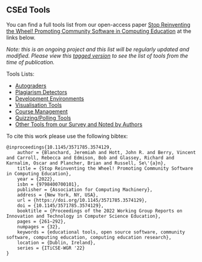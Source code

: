 ## CSEd Tools

You can find a full tools list from our open-access paper [Stop Reinventing the Wheel! Promoting Community Software in Computing Education](https://dl.acm.org/doi/10.1145/3571785.3574129) at the links below. 

*Note: this is an ongoing project and this list will be regularly updated and modified. Please view this [tagged version](https://github.com/csed-tools/csed-tools.github.io/tree/v0.0.1-alpha) to see the list of tools from the time of publication.*

Tools Lists:
+ [Autograders](autograders.md)
+ [Plagiarism Detectors](plagiarism_detectors.md)
+ [Development Environments](development_environments.md)
+ [Visualisation Tools](visualisation.md)
+ [Course Management](course_management.md)
+ [Quizzing/Polling Tools](quiz_poll.md)
+ [Other Tools from our Survey and Noted by Authors](other_tools.md)

To cite this work please use the following bibtex:
```
@inproceedings{10.1145/3571785.3574129,
	author = {Blanchard, Jeremiah and Hott, John R. and Berry, Vincent and Carroll, Rebecca and Edmison, Bob and Glassey, Richard and Karnalim, Oscar and Plancher, Brian and Russell, Se\'{a}n},
	title = {Stop Reinventing the Wheel! Promoting Community Software in Computing Education},
	year = {2022},
	isbn = {9798400700101},
	publisher = {Association for Computing Machinery},
	address = {New York, NY, USA},
	url = {https://doi.org/10.1145/3571785.3574129},
	doi = {10.1145/3571785.3574129},
	booktitle = {Proceedings of the 2022 Working Group Reports on Innovation and Technology in Computer Science Education},
	pages = {261–292},
	numpages = {32},
	keywords = {educational tools, open source software, community software, computing education, computing education research},
	location = {Dublin, Ireland},
	series = {ITiCSE-WGR '22}
}
```
